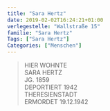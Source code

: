 ```yaml
---
title: "Sara Hertz"
date: 2019-02-02T16:24:21+01:00
verlegestelle: "Wallstraße 15"
familie: "Sara Hertz"
Tags: ["Sara Hertz"]
Categories: ["Menschen"]
---
```


> HIER WOHNTE <br />
> SARA HERTZ <br />
> JG. 1859 <br />
> DEPORTIERT 1942 <br />
> THERESIENSTADT <br />
> ERMORDET 19.12.1942 <br />